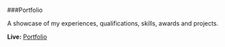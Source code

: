 ###Portfolio

A showcase of my experiences, qualifications, skills, awards and projects.

**Live:** [Portfolio](https://omar-p-graham.github.io/portfolio/)
